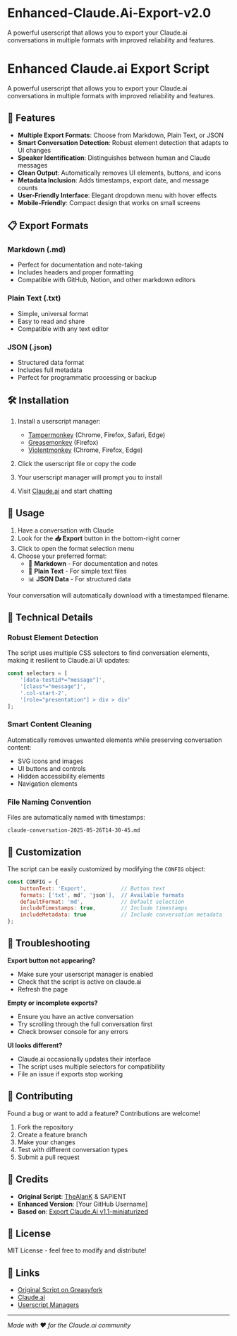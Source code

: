 # Enhanced-Claude.Ai-Export-v2.0
A powerful userscript that allows you to export your Claude.ai conversations in multiple formats with improved reliability and features.
# Enhanced Claude.ai Export Script

A powerful userscript that allows you to export your Claude.ai conversations in multiple formats with improved reliability and features.

## 🚀 Features

- **Multiple Export Formats**: Choose from Markdown, Plain Text, or JSON
- **Smart Conversation Detection**: Robust element detection that adapts to UI changes
- **Speaker Identification**: Distinguishes between human and Claude messages
- **Clean Output**: Automatically removes UI elements, buttons, and icons
- **Metadata Inclusion**: Adds timestamps, export date, and message counts
- **User-Friendly Interface**: Elegant dropdown menu with hover effects
- **Mobile-Friendly**: Compact design that works on small screens

## 📋 Export Formats

### Markdown (.md)
- Perfect for documentation and note-taking
- Includes headers and proper formatting
- Compatible with GitHub, Notion, and other markdown editors

### Plain Text (.txt)
- Simple, universal format
- Easy to read and share
- Compatible with any text editor

### JSON (.json)
- Structured data format
- Includes full metadata
- Perfect for programmatic processing or backup

## 🛠 Installation

1. Install a userscript manager:
   - [Tampermonkey](https://www.tampermonkey.net/) (Chrome, Firefox, Safari, Edge)
   - [Greasemonkey](https://www.greasespot.net/) (Firefox)
   - [Violentmonkey](https://violentmonkey.github.io/) (Chrome, Firefox, Edge)

2. Click the userscript file or copy the code
3. Your userscript manager will prompt you to install
4. Visit [Claude.ai](https://claude.ai) and start chatting

## 🎯 Usage

1. Have a conversation with Claude
2. Look for the **📥 Export** button in the bottom-right corner
3. Click to open the format selection menu
4. Choose your preferred format:
   - 📝 **Markdown** - For documentation and notes
   - 📄 **Plain Text** - For simple text files
   - 📊 **JSON Data** - For structured data

Your conversation will automatically download with a timestamped filename.

## 🔧 Technical Details

### Robust Element Detection
The script uses multiple CSS selectors to find conversation elements, making it resilient to Claude.ai UI updates:
```javascript
const selectors = [
    '[data-testid*="message"]',
    '[class*="message"]', 
    '.col-start-2',
    '[role="presentation"] > div > div'
];
```

### Smart Content Cleaning
Automatically removes unwanted elements while preserving conversation content:
- SVG icons and images
- UI buttons and controls
- Hidden accessibility elements
- Navigation elements

### File Naming Convention
Files are automatically named with timestamps:
```
claude-conversation-2025-05-26T14-30-45.md
```

## 🎨 Customization

The script can be easily customized by modifying the `CONFIG` object:

```javascript
const CONFIG = {
    buttonText: 'Export',           // Button text
    formats: ['txt', md', 'json'],  // Available formats
    defaultFormat: 'md',            // Default selection
    includeTimestamps: true,        // Include timestamps
    includeMetadata: true           // Include conversation metadata
};
```

## 🐛 Troubleshooting

**Export button not appearing?**
- Make sure your userscript manager is enabled
- Check that the script is active on claude.ai
- Refresh the page

**Empty or incomplete exports?**
- Ensure you have an active conversation
- Try scrolling through the full conversation first
- Check browser console for any errors

**UI looks different?**
- Claude.ai occasionally updates their interface
- The script uses multiple selectors for compatibility
- File an issue if exports stop working

## 🤝 Contributing

Found a bug or want to add a feature? Contributions are welcome!

1. Fork the repository
2. Create a feature branch
3. Make your changes
4. Test with different conversation types
5. Submit a pull request

## 📜 Credits

- **Original Script**: [TheAlanK](https://github.com/TheAlanK) & SAPIENT
- **Enhanced Version**: [Your GitHub Username]
- **Based on**: [Export Claude.Ai v1.1-miniaturized](https://greasyfork.org/scripts/478826)

## 📄 License

MIT License - feel free to modify and distribute!

## 🔗 Links

- [Original Script on Greasyfork](https://greasyfork.org/scripts/478826)
- [Claude.ai](https://claude.ai)
- [Userscript Managers](https://openuserjs.org/about/Userscript-Beginners-HOWTO)

---

*Made with ❤️ for the Claude.ai community*
